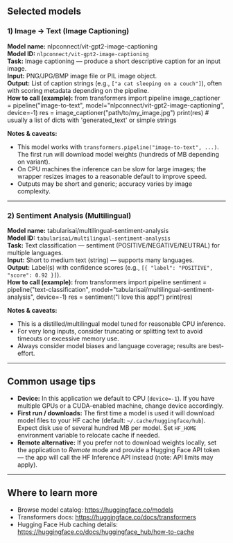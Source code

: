 ## Selected models

### 1) Image → Text (Image Captioning)
**Model name:** nlpconnect/vit-gpt2-image-captioning  
**Model ID:** `nlpconnect/vit-gpt2-image-captioning`  
**Task:** Image captioning — produce a short descriptive caption for an input image.  
**Input:** PNG/JPG/BMP image file or PIL image object.  
**Output:** List of caption strings (e.g., `["a cat sleeping on a couch"]`), often with scoring metadata depending on the pipeline.  
**How to call (example):**
from transformers import pipeline
image_captioner = pipeline("image-to-text", model="nlpconnect/vit-gpt2-image-captioning", device=-1)
res = image_captioner("path/to/my_image.jpg")
print(res) # usually a list of dicts with 'generated_text' or simple strings

**Notes & caveats:**
- This model works with `transformers.pipeline("image-to-text", ...)`. The first run will download model weights (hundreds of MB depending on variant).
- On CPU machines the inference can be slow for large images; the wrapper resizes images to a reasonable default to improve speed.
- Outputs may be short and generic; accuracy varies by image complexity.

---

### 2) Sentiment Analysis (Multilingual)
**Model name:** tabularisai/multilingual-sentiment-analysis  
**Model ID:** `tabularisai/multilingual-sentiment-analysis`  
**Task:** Text classification — sentiment (POSITIVE/NEGATIVE/NEUTRAL) for multiple languages.  
**Input:** Short to medium text (string) — supports many languages.  
**Output:** Label(s) with confidence scores (e.g., `[{ "label": "POSITIVE", "score": 0.92 }]`).  
**How to call (example):**
from transformers import pipeline
sentiment = pipeline("text-classification", model="tabularisai/multilingual-sentiment-analysis", device=-1)
res = sentiment("I love this app!")
print(res)

**Notes & caveats:**
- This is a distilled/multilingual model tuned for reasonable CPU inference.
- For very long inputs, consider truncating or splitting text to avoid timeouts or excessive memory use.
- Always consider model biases and language coverage; results are best-effort.

---

## Common usage tips
- **Device:** In this application we default to CPU (`device=-1`). If you have multiple GPUs or a CUDA-enabled machine, change device accordingly.
- **First run / downloads:** The first time a model is used it will download model files to your HF cache (default: `~/.cache/huggingface/hub`). Expect disk use of several hundred MB per model. Set `HF_HOME` environment variable to relocate cache if needed.
- **Remote alternative:** If you prefer not to download weights locally, set the application to *Remote* mode and provide a Hugging Face API token — the app will call the HF Inference API instead (note: API limits may apply).

---

## Where to learn more
- Browse model catalog: https://huggingface.co/models  
- Transformers docs: https://huggingface.co/docs/transformers  
- Hugging Face Hub caching details: https://huggingface.co/docs/huggingface_hub/how-to-cache